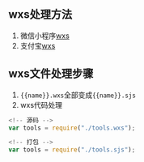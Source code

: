 ## wxs处理方法
1. 微信小程序[wxs](https://mp.weixin.qq.com/debug/wxadoc/dev/framework/view/wxs/)
2. 支付宝[wxs](https://docs.alipay.com/mini/framework/sjs)

## wxs文件处理步骤
1. ``{{name}}.wxs``全部变成``{{name}}.sjs``
2. wxs代码处理
```js
<!-- 源码 -->
var tools = require("./tools.wxs");

<!-- 打包 -->
var tools = require("./tools.sjs");
```